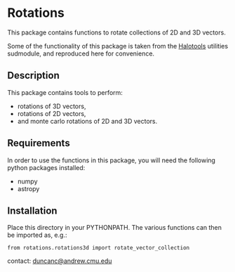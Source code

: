 # Rotations

This package contains functions to rotate collections of 2D and 3D vectors.

Some of the functionality of this package is taken from the [Halotools](https://halotools.readthedocs.io/en/latest/) utilities sudmodule, and reproduced here for convenience.    


## Description

This package contains tools to perform:

* rotations of 3D vectors,
* rotations of 2D vectors,
* and monte carlo rotations of 2D and 3D vectors.


## Requirements

In order to use the functions in this package, you will need the following python packages installed:

* numpy
* astropy


## Installation

Place this directory in your PYTHONPATH.  The various functions can then be imported as, e.g.:  

```
from rotations.rotations3d import rotate_vector_collection
```  


contact:
duncanc@andrew.cmu.edu